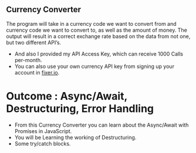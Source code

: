 ## Currency Converter 



The program will take in a currency code we want to convert from and currency code we want to convert to, as well as the amount of money. The output will result in a correct exchange rate based on the data from not one, but two different API’s. 

- And also I provided my API Access Key, which can receive 1000 Calls per-month. 
- You can also use your own currency API key from signing up your account in [fixer.io](https://fixer.io).

# Outcome : Async/Await, Destructuring, Error Handling

- From this Currency Converter you can learn about the Async/Await with Promises in JavaScript.
- You will be Learning the working of Destructuring.
- Some try/catch blocks.